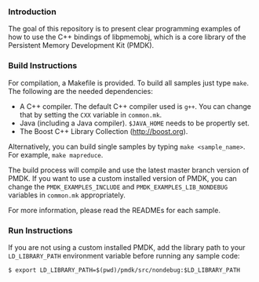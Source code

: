 ### Introduction

The goal of this repository is to present clear programming examples of
how to use the C++ bindings of libpmemobj, which is a core library of the
Persistent Memory Development Kit (PMDK).

### Build Instructions

For compilation, a Makefile is provided.  To build all samples just type
`make`. The following are the needed dependencies:

 - A C++ compiler. The default C++ compiler used is `g++`. You can change that
   by setting the `CXX` variable in `common.mk`.
 - Java (including a Java compiler). `$JAVA_HOME` needs to be propertly set.
 - The Boost C++ Library Collection (http://boost.org).

Alternatively, you can build single samples by typing `make <sample_name>`. For
example, `make mapreduce`.

The build process will compile and use the latest master branch version of
PMDK. If you want to use a custom installed version of PMDK, you can change the
`PMDK_EXAMPLES_INCLUDE` and `PMDK_EXAMPLES_LIB_NONDEBUG` variables in
`common.mk` appropriately.

For more information, please read the READMEs for each sample.

### Run Instructions

If you are not using a custom installed PMDK, add the library path to your 
`LD_LIBRARY_PATH` environment variable before running any sample code:

	$ export LD_LIBRARY_PATH=$(pwd)/pmdk/src/nondebug:$LD_LIBRARY_PATH

